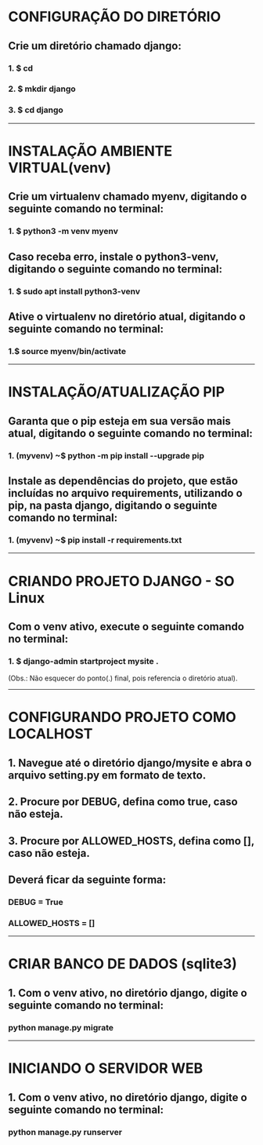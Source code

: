 # CONFIGURAÇÃO DO DIRETÓRIO

## Crie um diretório chamado django:
### 1. $ cd
### 2. $ mkdir django
### 3. $ cd django
---------------------------------------------------------------------------------------------------------
# INSTALAÇÃO AMBIENTE VIRTUAL(venv)

## Crie um virtualenv chamado myenv, digitando o seguinte comando no terminal:
### 1. $ python3 -m venv myenv


## Caso receba erro, instale o python3-venv, digitando o seguinte comando no terminal:
### 1. $ sudo apt install python3-venv


## Ative o virtualenv no diretório atual, digitando o seguinte comando no terminal:
### 1.$ source myenv/bin/activate

---------------------------------------------------------------------------------------------------------
# INSTALAÇÃO/ATUALIZAÇÃO PIP

## Garanta que o pip esteja em sua versão mais atual, digitando o seguinte comando no terminal:
### 1. (myvenv) ~$ python -m pip install --upgrade pip


## Instale as dependências do projeto, que estão incluídas no arquivo requirements, utilizando o pip, na pasta django, digitando o seguinte comando no terminal:
### 1. (myvenv) ~$ pip install -r requirements.txt

---------------------------------------------------------------------------------------------------------
# CRIANDO PROJETO DJANGO - SO Linux

## Com o venv ativo, execute o seguinte comando no terminal:
### 1. $ django-admin startproject mysite .
(Obs.: Não esquecer do ponto(.) final, pois referencia o diretório atual).

---------------------------------------------------------------------------------------------------------
# CONFIGURANDO PROJETO COMO LOCALHOST

## 1. Navegue até o diretório django/mysite e abra o arquivo setting.py em formato de texto.

## 2. Procure por DEBUG, defina como true, caso não esteja.

## 3. Procure por ALLOWED_HOSTS, defina como [], caso não esteja.

## Deverá ficar da seguinte forma:

### DEBUG = True

### ALLOWED_HOSTS = []

---------------------------------------------------------------------------------------------------------
# CRIAR BANCO DE DADOS (sqlite3)

## 1. Com o venv ativo, no diretório django, digite o seguinte comando no terminal:
### python manage.py migrate

---------------------------------------------------------------------------------------------------------
# INICIANDO O SERVIDOR WEB

## 1. Com o venv ativo, no diretório django, digite o seguinte comando no terminal:
### python manage.py runserver
